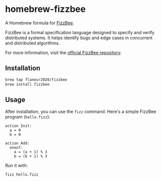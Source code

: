 # homebrew-fizzbee

A Homebrew formula for [FizzBee](https://github.com/fizzbee-io/fizzbee).

FizzBee is a formal specification language designed to specify and verify distributed systems. It helps identify bugs and edge cases in concurrent and distributed algorithms.

For more information, visit the [official FizzBee repository](https://github.com/fizzbee-io/fizzbee).

## Installation

```bash
brew tap flaneur2020/fizzbee
brew install fizzbee
```

## Usage

After installation, you can use the `fizz` command. Here's a simple FizzBee program (`hello.fizz`):

```fizz
action Init:
  a = 0
  b = 0

action Add:
  oneof:
    a = (a + 1) % 3
    b = (b + 1) % 3
```

Run it with:

```bash
fizz hello.fizz
```
